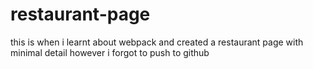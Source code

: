 # restaurant-page
this is when i learnt about webpack and created a restaurant page with minimal detail 
however i forgot to push to github